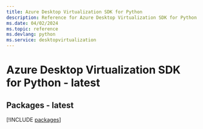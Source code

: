 ```yaml
---
title: Azure Desktop Virtualization SDK for Python
description: Reference for Azure Desktop Virtualization SDK for Python
ms.date: 04/02/2024
ms.topic: reference
ms.devlang: python
ms.service: desktopvirtualization
---
```

# Azure Desktop Virtualization SDK for Python - latest
## Packages - latest
[!INCLUDE [packages](desktop-virtualization-index.md)]
